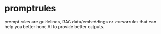 # promptrules
prompt rules are guidelines, RAG data/embeddings or .cursorrules that can help you better hone AI to provide better outputs. 
